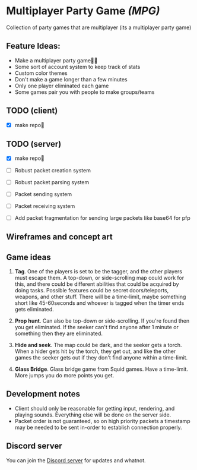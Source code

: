 # Multiplayer Party Game *(MPG)*
Collection of party games that are multiplayer (its a multiplayer party game)

## Feature Ideas:
- Make a multiplayer party game🤬🤬
- Some sort of account system to keep track of stats
- Custom color themes
- Don't make a game longer than a few minutes
- Only one player eliminated each game
- Some games pair you with people to make groups/teams

## TODO (client)
- [x] make repo🤗

## TODO (server)
- [x] make repo🤗
- [ ] Robust packet creation system
- [ ] Robust packet parsing system
- [ ] Packet sending system
- [ ] Packet receiving system
- [ ] Add packet fragmentation for sending large packets like base64 for pfp


## Wireframes and concept art

## Game ideas
1. **Tag**. One of the players is set to be the tagger, and the other players must escape them. A top-down, or side-scrolling map could work for this, and there could be different abilities that could be acquired by doing tasks. Possible features could be secret doors/teleports, weapons, and other stuff. There will be a time-limit, maybe something short like 45-60seconds and whoever is tagged when the timer ends gets eliminated.

2. **Prop hunt**. Can also be top-down or side-scrolling. If you're found then you get eliminated. If the seeker can't find anyone after 1 minute or something then they are eliminated.

3. **Hide and seek**. The map could be dark, and the seeker gets a torch. When a hider gets hit by the torch, they get out, and like the other games the seeker gets out if they don't find anyone within a time-limit.

4. **Glass Bridge**. Glass bridge game from Squid games. Have a time-limit. More jumps you do more points you get.


## Development notes
- Client should only be reasonable for getting input, rendering, and playing sounds. Everything else will be done on the server side.
- Packet order is not guaranteed, so on high priority packets a timestamp may be needed to be sent in-order to establish connection properly.

## Discord server
You can join the [Discord server](https://discord.gg/kE2F89e9UD) for updates and whatnot.
